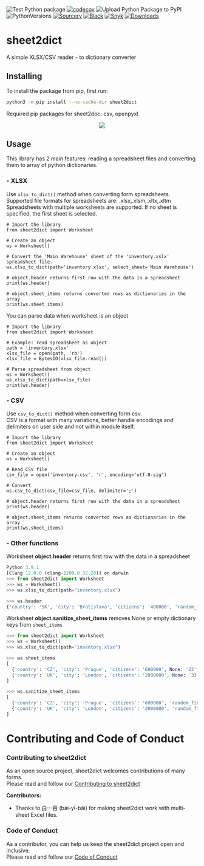 ![Test Python package](https://github.com/Pytlicek/sheet2dict/workflows/Test%20Python%20package/badge.svg) [![codecov](https://codecov.io/gh/Pytlicek/sheet2dict/branch/main/graph/badge.svg?token=JL4BOX947I)](https://codecov.io/gh/Pytlicek/sheet2dict) ![Upload Python Package to PyPI](https://github.com/Pytlicek/sheet2dict/workflows/Upload%20Python%20Package%20to%20PyPI/badge.svg) ![PythonVersions](https://img.shields.io/badge/python-3.6%20%7C%203.7%20%7C%203.8%20%7C%203.9%20%7C%203.10-blue) [![Sourcery](https://img.shields.io/badge/Sourcery-enabled-brightgreen)](https://sourcery.ai)  [![Black](https://img.shields.io/badge/code%20style-black-000000.svg)](https://github.com/ambv/black) [![Snyk](https://snyk-widget.herokuapp.com/badge/pip/sheet2dict/badge.svg)](https://snyk.io/advisor/python/sheet2dict)  [![Downloads](https://pepy.tech/badge/sheet2dict)](https://pepy.tech/project/sheet2dict)

# sheet2dict
A simple XLSX/CSV reader - to dictionary converter  

## Installing
To install the package from pip, first run:
```bash
python3 -m pip install --no-cache-dir sheet2dict
```

Required pip packages for sheet2doc: csv, openpyxl

<p align="center"><img src="https://raw.githubusercontent.com/Pytlicek/sheet2dict/main/img/sheet2dict.gif?raw=true"/></p>

## Usage
This library has 2 main features: reading a spreadsheet files and converting them to array of python dictionaries.  

### - XLSX
Use `xlsx_to_dict()` method  when converting form spreadsheets.  
Supported file formats for spreadsheets are: .xlsx,.xlsm,.xltx,.xltm  
Spreadsheets with multiple worksheets are supported. If no sheet is specified, the first sheet is selected.

```python3
# Import the library
from sheet2dict import Worksheet

# Create an object
ws = Worksheet()

# Convert the 'Main Warehouse' sheet of the 'inventory.xslx' spreadsheet file.
ws.xlsx_to_dict(path='inventory.xlsx', select_sheet='Main Warehouse')

# object.header returns first row with the data in a spreadsheet 
print(ws.header)

# object.sheet_items returns converted rows as dictionaries in the array 
print(ws.sheet_items)

```

You can parse data when worksheet is an object

```python3
# Import the library
from sheet2dict import Worksheet

# Example: read spreadsheet as object
path = 'inventory.xlsx'
xlsx_file = open(path, 'rb')
xlsx_file = BytesIO(xlsx_file.read())

# Parse spreadsheet from object
ws = Worksheet()
ws.xlsx_to_dict(path=xlsx_file)
print(ws.header)

```

### - CSV
Use `csv_to_dict()` method  when converting form csv.  
CSV is a format with many variations, better handle encodings and delimiters on user side and not within module itself.

```python3
# Import the library
from sheet2dict import Worksheet

# Create an object
ws = Worksheet()

# Read CSV file
csv_file = open('inventory.csv', 'r', encoding='utf-8-sig')

# Convert 
ws.csv_to_dict(csv_file=csv_file, delimiter=';')

# object.header returns first row with the data in a spreadsheet 
print(ws.header)

# object.sheet_items returns converted rows as dictionaries in the array 
print(ws.sheet_items)
```

### - Other functions
Worksheet **object.header** returns first row with the data in a spreadsheet 
```python
Python 3.9.1
[Clang 12.0.0 (clang-1200.0.32.28)] on darwin
>>> from sheet2dict import Worksheet
>>> ws = Worksheet()
>>> ws.xlsx_to_dict(path="inventory.xlsx")

>>> ws.header
{'country': 'SK', 'city': 'Bratislava', 'citizens': '400000', 'random_field': 'cc'}
```

Worksheet **object.sanitize_sheet_items** removes None or empty dictionary keys from `sheet_items`
```python
>>> from sheet2dict import Worksheet
>>> ws = Worksheet()
>>> ws.xlsx_to_dict(path="inventory.xlsx")

>>> ws.sheet_items
[
  {'country': 'CZ', 'city': 'Prague', 'citizens': '600000', None: '22', 'random_field': 'cc'},
  {'country': 'UK', 'city': 'London', 'citizens': '2000000', None: '33', 'random_field': 'cc'}
]

>>> ws.sanitize_sheet_items
[
  {'country': 'CZ', 'city': 'Prague', 'citizens': '600000', 'random_field': 'cc'},
  {'country': 'UK', 'city': 'London', 'citizens': '2000000', 'random_field': 'cc'}
]
```

# Contributing and Code of Conduct  
### Contributing to sheet2dict  
As an open source project, sheet2dict welcomes contributions of many forms.  
Please read and follow our [Contributing to sheet2dict](CONTRIBUTING.md)  

**Contributors:**
- Thanks to 白一百 (bái-yī-bǎi) for making sheet2dict work with multi-sheet Excel files.

### Code of Conduct  
As a contributor, you can help us keep the sheet2dict project open and inclusive.  
Please read and follow our [Code of Conduct](CODE_OF_CONDUCT.md)  

